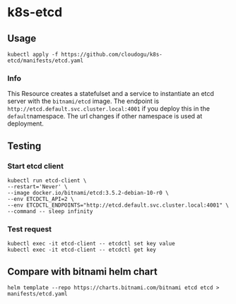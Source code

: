 # k8s-etcd

## Usage

`kubectl apply -f https://github.com/cloudogu/k8s-etcd/manifests/etcd.yaml`

### Info

This Resource creates a statefulset and a service to instantiate an etcd server with the `bitnami/etcd` image.
The endpoint is `http://etcd.default.svc.cluster.local:4001` if you deploy this in the `default`namespace.
The url changes if other namespace is used at deployment.

## Testing

### Start etcd client
```
kubectl run etcd-client \
--restart='Never' \
--image docker.io/bitnami/etcd:3.5.2-debian-10-r0 \
--env ETCDCTL_API=2 \
--env ETCDCTL_ENDPOINTS="http://etcd.default.svc.cluster.local:4001" \
--command -- sleep infinity
```

### Test request
```
kubectl exec -it etcd-client -- etcdctl set key value
kubectl exec -it etcd-client -- etcdctl get key
```

## Compare with bitnami helm chart

`helm template --repo https://charts.bitnami.com/bitnami etcd etcd > manifests/etcd.yaml`

